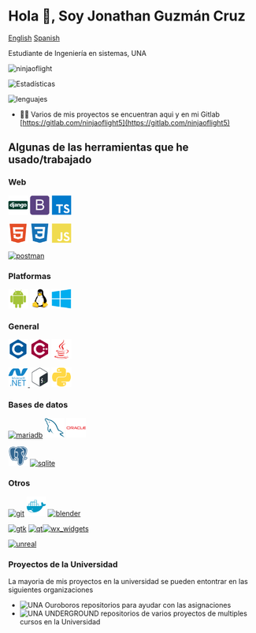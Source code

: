# Hola 👋, Soy Jonathan Guzmán Cruz

[English](README.md) [Spanish](README_ES.md)

Estudiante de Ingeniería en sistemas, UNA

![ninjaoflight](https://komarev.com/ghpvc/?username=ninjaoflight&label=Profile%20views&color=0e75b6&style=flat)

![Estadísticas](https://github-readme-stats.vercel.app/api?username=ninjaoflight&show_icons=true&locale=es)

![lenguajes](https://github-readme-stats.vercel.app/api/top-langs?username=ninjaoflight&show_icons=true&locale=es&layout=compact)

* 👨‍💻 Varios de mis proyectos se encuentran aqui y en mi Gitlab [https://gitlab.com/ninjaoflight5](https://gitlab.com/ninjaoflight5)

## Algunas de las herramientas que he usado/trabajado

### Web

[<img src="https://raw.githubusercontent.com/devicons/devicon/master/icons/django/django-plain.svg" alt="django" width="40" height="40"/>](https://www.djangoproject.com/)
[<img src="https://raw.githubusercontent.com/devicons/devicon/master/icons/bootstrap/bootstrap-plain.svg" alt="bootstrap" width="40" height="40"/>](https://getbootstrap.com)
[<img src="https://raw.githubusercontent.com/devicons/devicon/master/icons/typescript/typescript-plain.svg" alt="typescript" width="40" height="40"/>](https://www.typescriptlang.org)

[<img src="https://raw.githubusercontent.com/devicons/devicon/master/icons/html5/html5-plain.svg" alt="html5" width="40" height="40"/>](https://www.w3.org/html)
[<img src="https://raw.githubusercontent.com/devicons/devicon/master/icons/css3/css3-plain.svg" alt="css3" width="40" height="40"/>](https://www.w3schools.com/css/)
[<img src="https://raw.githubusercontent.com/devicons/devicon/master/icons/javascript/javascript-plain.svg" alt="javascript" width="40" height="40"/>](https://developer.mozilla.org/en-US/docs/Web/JavaScript)

[<img src="https://www.vectorlogo.zone/logos/getpostman/getpostman-icon.svg" alt="postman" width="40" height="40"/>](https://postman.com)

### Platformas

[<img src="https://raw.githubusercontent.com/devicons/devicon/master/icons/android/android-plain.svg" alt="android" width="40" height="40"/>](https://developer.android.com)
[<img src="https://raw.githubusercontent.com/devicons/devicon/master/icons/linux/linux-original.svg" alt="linux" width="40" height="40"/>](https://www.linux.org)
[<img src="https://raw.githubusercontent.com/devicons/devicon/master/icons/windows8/windows8-original.svg" alt="linux" width="40" height="40"/>](https://www.microsoft.com/en-US/windows)

### General

[<img src="https://raw.githubusercontent.com/devicons/devicon/master/icons/c/c-plain.svg" alt="c" width="40" height="40"/>](https://www.cprogramming.com/)
[<img src="https://raw.githubusercontent.com/devicons/devicon/master/icons/cplusplus/cplusplus-plain.svg" alt="cplusplus" width="40" height="40"/>](https://www.w3schools.com/cpp/)
[<img src="https://raw.githubusercontent.com/devicons/devicon/master/icons/java/java-plain.svg" alt="java" width="40" height="40"/>](https://www.java.com)

[<img src="https://raw.githubusercontent.com/devicons/devicon/master/icons/dot-net/dot-net-plain-wordmark.svg" alt="dotnet" width="40" height="40"/> ](https://dotnet.microsoft.com)
[<img src="https://raw.githubusercontent.com/devicons/devicon/master/icons/bash/bash-original.svg" alt="bash" width="40" height="40"/>](https://www.gnu.org/software/bash/)
[<img src="https://raw.githubusercontent.com/devicons/devicon/master/icons/python/python-plain.svg" alt="python" width="40" height="40"/>](https://www.python.org)

### Bases de datos

[<img src="https://www.vectorlogo.zone/logos/mariadb/mariadb-icon.svg" alt="mariadb" width="40" height="40"/>](https://mariadb.org)
[<img src="https://raw.githubusercontent.com/devicons/devicon/master/icons/mysql/mysql-plain.svg" alt="mysql" width="40" height="40"/>](https://www.mysql.com)
[<img src="https://raw.githubusercontent.com/devicons/devicon/master/icons/oracle/oracle-original.svg" alt="oracle" width="40" height="40"/>](https://www.oracle.com)

[<img src="https://raw.githubusercontent.com/devicons/devicon/master/icons/postgresql/postgresql-plain.svg" alt="postgresql" width="40" height="40"/>](https://www.postgresql.org)
[<img src="https://www.vectorlogo.zone/logos/sqlite/sqlite-icon.svg" alt="sqlite" width="40" height="40"/>](https://www.sqlite.org)

### Otros

[<img src="https://www.vectorlogo.zone/logos/git-scm/git-scm-icon.svg" alt="git" width="40" height="40"/>](https://git-scm.com)
[<img src="https://raw.githubusercontent.com/devicons/devicon/master/icons/docker/docker-plain.svg" alt="docker" width="40" height="40"/>](https://www.docker.com)
[<img src="https://download.blender.org/branding/community/blender_community_badge_white.svg" alt="blender" width="40" height="40">](https://www.blender.org/)

[<img src="https://upload.wikimedia.org/wikipedia/commons/7/71/GTK_logo.svg" alt="gtk" width="40" height="40"/>](https://www.gtk.org)
[<img src="https://upload.wikimedia.org/wikipedia/commons/0/0b/Qt_logo_2016.svg" alt="qt" width="40" height="40"/>](https://www.qt.io)[<img src="https://upload.wikimedia.org/wikipedia/commons/b/bb/WxWidgets.svg" alt="wx_widgets" width="40" height="40"/>](https://www.wxwidgets.org)

[<img src="https://raw.githubusercontent.com/kenangundogan/fontisto/036b7eca71aab1bef8e6a0518f7329f13ed62f6b/icons/svg/brand/unreal-engine.svg" alt="unreal" width="40" height="40"/>](https://unrealengine.com)

### Proyectos de la Universidad

La mayoria de mis proyectos en la universidad se pueden entontrar en las siguientes organizaciones

 - ![UNA Ouroboros](https://github.com/UNA-OUROBOROS) repositorios para ayudar con las asignaciones
 - ![UNA UNDERGROUND](https://github.com/orgs/UNA-UNDERGROUND) repositorios de varios proyectos de multiples cursos en la Universidad
